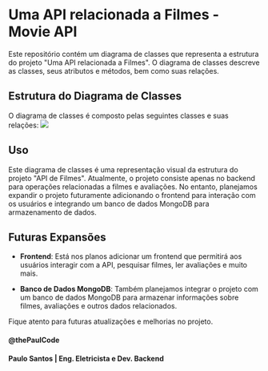 # Uma API relacionada a Filmes - Movie API

Este repositório contém um diagrama de classes que representa a estrutura do projeto "Uma API relacionada a Filmes". O diagrama de classes descreve as classes, seus atributos e métodos, bem como suas relações.

## Estrutura do Diagrama de Classes

O diagrama de classes é composto pelas seguintes classes e suas relações:
[![](https://mermaid.ink/img/pako:eNqNlV9v2jAUxb-K5SdQAZE05Y-FkLZWk5A6TRpvVV5MfMu8JjG1HTaG-O4zdtJgGiAvxD7-5ZJ7fJzscSIYYIKTlCr1xOla0izOEbJz9F1sOaD9UUCojzgj6MfqNyR6wT60jK0WRl9qyfN1pWquUzgXJaRAFTxR_WlJS8pTkM88fztf2gilQZ6ra8glKIKeudIztzSv1lY0eWNSbC4sSzBN_VmwarnqqATuTG390zKq0y0ZN7fEIc5rg5x-3aGVYLvTx_cKLEFueQKe0XcokWBMsmInO_4StxXd8lpxxYa14phx3uMWJ89p4K3g7KR7C37dLVgj7FU29Jc0tVLtlp3OL_Xqe1Y169SO2xxSGtutBn7D7VjXtMdeb9uhtu9G3C9fp-SbkJetvRofe9ujyLUUqYl_cwAkvBegdFW1Ww2aQnCLPQ3CLdYLQgu4zsE1uOH4XDbgY_PaONASPovFzba8VLSk60i0sMKd_X7ffxcQNJsVCtTcpqY8MzVUCj7lFTDsebwa6br0p9045XEPZyAzypn5WthtirH-BRnEmJghg1dapDrGcX4wKC20WO7yBBMtC-hht0Pl9wWTV5oqo25ojske_8UkuA8G01EwHk8mQTSNJlHYwztM-tFoMIwexsEwCMfT-0kYRIce_ieEqREMhmEUheNgYvRw-jCKehgY10fn3SfteLF_8mJvOD7J4T-yT0rJ?type=png)](https://mermaid.live/edit#pako:eNqNlV9v2jAUxb-K5SdQAZE05Y-FkLZWk5A6TRpvVV5MfMu8JjG1HTaG-O4zdtJgGiAvxD7-5ZJ7fJzscSIYYIKTlCr1xOla0izOEbJz9F1sOaD9UUCojzgj6MfqNyR6wT60jK0WRl9qyfN1pWquUzgXJaRAFTxR_WlJS8pTkM88fztf2gilQZ6ra8glKIKeudIztzSv1lY0eWNSbC4sSzBN_VmwarnqqATuTG390zKq0y0ZN7fEIc5rg5x-3aGVYLvTx_cKLEFueQKe0XcokWBMsmInO_4StxXd8lpxxYa14phx3uMWJ89p4K3g7KR7C37dLVgj7FU29Jc0tVLtlp3OL_Xqe1Y169SO2xxSGtutBn7D7VjXtMdeb9uhtu9G3C9fp-SbkJetvRofe9ujyLUUqYl_cwAkvBegdFW1Ww2aQnCLPQ3CLdYLQgu4zsE1uOH4XDbgY_PaONASPovFzba8VLSk60i0sMKd_X7ffxcQNJsVCtTcpqY8MzVUCj7lFTDsebwa6br0p9045XEPZyAzypn5WthtirH-BRnEmJghg1dapDrGcX4wKC20WO7yBBMtC-hht0Pl9wWTV5oqo25ojske_8UkuA8G01EwHk8mQTSNJlHYwztM-tFoMIwexsEwCMfT-0kYRIce_ieEqREMhmEUheNgYvRw-jCKehgY10fn3SfteLF_8mJvOD7J4T-yT0rJ)

## Uso

Este diagrama de classes é uma representação visual da estrutura do projeto "API de Filmes". Atualmente, o projeto consiste apenas no backend para operações relacionadas a filmes e avaliações. No entanto, planejamos expandir o projeto futuramente adicionando o frontend para interação com os usuários e integrando um banco de dados MongoDB para armazenamento de dados.

## Futuras Expansões

- **Frontend**: Está nos planos adicionar um frontend que permitirá aos usuários interagir com a API, pesquisar filmes, ler avaliações e muito mais.

- **Banco de Dados MongoDB**: Também planejamos integrar o projeto com um banco de dados MongoDB para armazenar informações sobre filmes, avaliações e outros dados relacionados.

Fique atento para futuras atualizações e melhorias no projeto.

#### @thePaulCode
#### Paulo Santos | Eng. Eletricista e Dev. Backend


